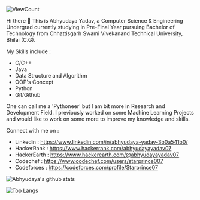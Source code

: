  ![ViewCount](https://views.whatilearened.today/views/github/Abhyudaya-1999/Abhyudaya-1999.svg?cache=remove) <br>

Hi there 👋 This is Abhyudaya Yadav, a Computer Science & Engineering Undergrad currently studying in Pre-Final Year pursuing Bachelor of Technology from Chhattisgarh Swami Vivekanand Technical University, Bhilai (C.G). 

My Skills include :
* C/C++
* Java
* Data Structure and Algorithm
* OOP's Concept
* Python 
* Git/Github

One can call me a 'Pythoneer' but I am bit more in Research and Development Field. I previously worked on some Machine Learning Projects and would like to work on some more to improve my knowledge and skills.

Connect with me on :

* Linkedin : https://www.linkedin.com/in/abhyudaya-yadav-3b0a541b0/
* HackerRank : https://www.hackerrank.com/abhyudayayadav07
* HackerEarth : https://www.hackerearth.com/@abhyudayayadav07
* Codechef : https://www.codechef.com/users/starprince007
* Codeforces : https://codeforces.com/profile/Starprince07

![Abhyudaya's github stats](https://github-readme-stats.vercel.app/api?username=Abhyudaya-1999&count_private=true&show_icons=true&theme=radical)

[![Top Langs](https://github-readme-stats.vercel.app/api/top-langs/?username=Abhyudaya-1999&layout=compact)](https://github.com/Abhyudaya-1999/github-readme-stats)

<!--
**Abhyudaya-1999/Abhyudaya-1999** is a ✨ _special_ ✨ repository because its `README.md` (this file) appears on your GitHub profile.

Here are some ideas to get you started:

- 🔭 I’m currently working on ...
- 🌱 I’m currently learning ...
- 👯 I’m looking to collaborate on ...
- 🤔 I’m looking for help with ...
- 💬 Ask me about ...
- 📫 How to reach me: ...
- 😄 Pronouns: ...
- ⚡ Fun fact: ...
-->
